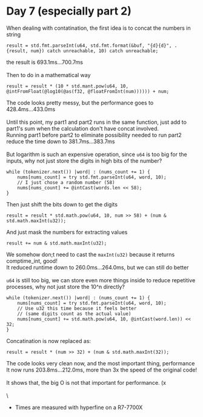 # Day 7 (especially part 2)

When dealing with contatination, the first idea is to concat the numbers in string
```zig
result = std.fmt.parseInt(u64, std.fmt.format(&buf, "{d}{d}", .{result, num}) catch unreachable, 10) catch unreachable;
```
the result is 693.1ms...700.7ms\
\
Then to do in a mathematical way
```zig
result = result * (10 * std.mant.pow(u64, 10, @intFromFloat(@log10(@as(f32, @floatFromInt(num)))))) + num;
```
The code looks pretty messy, but the performance goes to 428.4ms...433.0ms\
\
Until this point, my part1 and part2 runs in the same function, just add to part1's sum when the calculation don't have concat involved.\
Running part1 before part2 to eliminate possibility needed to run part2 reduce the time down to 381.7ms...383.7ms\
\
But logarithm is such an expensive operation, since `u64` is too big for the inputs, why not just store the digits in high bits of the number?
```zig
while (tokenizer.next()) |word| : (nums_count += 1) {
    nums[nums_count] = try std.fmt.parseInt(u64, word, 10);
    // I just chose a random number (58)
    nums[nums_count] += @intCast(words.len << 58);
}
```
Then just shift the bits down to get the digits
```zig
result = result * std.math.pow(u64, 10, num >> 58) + (num & std.math.maxInt(u32));
```
And just mask the numbers for extracting values
```zig
result += num & std.math.maxInt(u32);
```
We somehow don;t need to cast the `maxInt(u32)` because it returns comptime_int, good!\
It reduced runtime down to 260.0ms...264.0ms, but we can still do better\
\
`u64` is still too big, we can store even more things inside to reduce repetitive processes, why not just store the 10^n directly?
```zig
while (tokenizer.next()) |word| : (nums_count += 1) {
    nums[nums_count] = try std.fmt.parseInt(u64, word, 10);
    // Use u32 this time because it feels better
    // (same digits count as the actual value)
    nums[nums_count] += std.math.pow(u64, 10, @intCast(word.len)) << 32;
}
```
Concatination is now replaced as:
```zig
result = result * (num >> 32) + (num & std.math.maxInt(32));
```
The code looks very clean now, and the most important thing, performance\
It now runs 203.8ms...212.0ms, more than 3x the speed of the original code!\
\
It shows that, the big O is not that important for performance. (x\
\
\
* Times are measured with hyperfine on a R7-7700X
